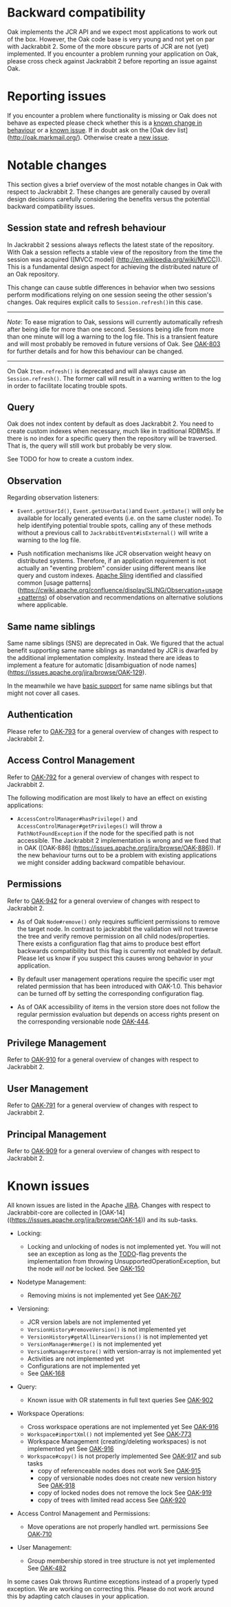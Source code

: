 <!--
   Licensed to the Apache Software Foundation (ASF) under one or more
   contributor license agreements.  See the NOTICE file distributed with
   this work for additional information regarding copyright ownership.
   The ASF licenses this file to You under the Apache License, Version 2.0
   (the "License"); you may not use this file except in compliance with
   the License.  You may obtain a copy of the License at

       http://www.apache.org/licenses/LICENSE-2.0

   Unless required by applicable law or agreed to in writing, software
   distributed under the License is distributed on an "AS IS" BASIS,
   WITHOUT WARRANTIES OR CONDITIONS OF ANY KIND, either express or implied.
   See the License for the specific language governing permissions and
   limitations under the License.
  -->

Backward compatibility
======================

Oak implements the JCR API and we expect most applications to work out of the box. However, the Oak
code base is very young and not yet on par with Jackrabbit 2. Some of the more obscure parts of JCR
are not (yet) implemented. If you encounter a problem running your application on Oak, please cross
check against Jackrabbit 2 before reporting an issue against Oak.

Reporting issues
================

If you encounter a problem where functionality is missing or Oak does not behave as expected please
check whether this is a [known change in behaviour](https://issues.apache.org/jira/browse/OAK-14) or
a [known issue](https://issues.apache.org/jira/browse/OAK). If in doubt ask on the [Oak dev list]
(http://oak.markmail.org/). Otherwise create a [new issue](https://issues.apache.org/jira/browse/OAK).

Notable changes
===============

This section gives a brief overview of the most notable changes in Oak with respect to Jackrabbit 2.
These changes are generally caused by overall design decisions carefully considering the benefits
versus the potential backward compatibility issues.

Session state and refresh behaviour
-----------------------------------

In Jackrabbit 2 sessions always reflects the latest state of the repository. With Oak a session
reflects a stable view of the repository from the time the session was acquired ([MVCC model]
(http://en.wikipedia.org/wiki/MVCC)). This is a fundamental design aspect for achieving the
distributed nature of an Oak repository.

This change can cause subtle differences in behavior when two sessions perform modifications
relying on one session seeing the other session's changes. Oak requires explicit calls to
`Session.refresh()`in this case.

----------------------------------------------------------------------------------------------------

*Note*: To ease migration to Oak, sessions will currently automatically refresh after being idle
        for more than one second. Sessions being idle from more than one minute will log a warning
        to the log file.
        This is a transient feature and will most probably be removed in future versions of Oak.
        See [OAK-803](https://issues.apache.org/jira/browse/OAK-803) for further details and for
        how this behaviour can be changed.

----------------------------------------------------------------------------------------------------

On Oak `Item.refresh()` is deprecated and will always cause an `Session.refresh()`. The former call
will result in a warning written to the log in order to facilitate locating trouble spots.

Query
-----

Oak does not index content by default as does Jackrabbit 2. You need to create custom indexes when
necessary, much like in traditional RDBMSs. If there is no index for a specific query then the
repository will be traversed. That is, the query will still work but probably be very slow.

See TODO for how to create a custom index.

Observation
-----------

Regarding observation listeners:

* `Event.getUserId()`, `Event.getUserData()`and `Event.getDate()` will only be available for locally
  generated events (i.e. on the same cluster node). To help identifying potential trouble spots,
  calling any of these methods without a previous call to `JackrabbitEvent#isExternal()` will write
  a warning to the log file.

* Push notification mechanisms like JCR observation weight heavy on distributed systems. Therefore,
  if an application requirement is not actually an "eventing problem" consider using different means
  like query and custom indexes.
  [Apache Sling](http://sling.apache.org) identified and classified common [usage patterns]
  (https://cwiki.apache.org/confluence/display/SLING/Observation+usage+patterns) of observation and
  recommendations on alternative solutions where applicable.

Same name siblings
------------------

Same name siblings (SNS) are deprecated in Oak. We figured that the actual benefit supporting same
name siblings as mandated by JCR is dwarfed by the additional implementation complexity. Instead
there are ideas to implement a feature for automatic [disambiguation of node names]
(https://issues.apache.org/jira/browse/OAK-129).

In the meanwhile we have [basic support](https://issues.apache.org/jira/browse/OAK-203) for same
name siblings but that might not cover all cases.

Authentication
--------------

Please refer to [OAK-793](https://issues.apache.org/jira/browse/OAK-793) for a general overview of
changes with respect to Jackrabbit 2.

Access Control Management
-------------------------

Refer to [OAK-792](https://issues.apache.org/jira/browse/OAK-792) for a general overview of changes
with respect to Jackrabbit 2.

The following modification are most likely to have an effect on existing applications:

* `AccessControlManager#hasPrivilege()` and `AccessControlManager#getPrivileges()` will throw a
  `PathNotFoundException` if the node for the specified path is not accessible. The Jackrabbit 2
  implementation is wrong and we fixed that in OAK ([OAK-886]
  (https://issues.apache.org/jira/browse/OAK-886)). If the new behaviour turns out to be a problem
  with existing applications we might consider adding backward compatible behaviour.

Permissions
-----------

Refer to [OAK-942](https://issues.apache.org/jira/browse/OAK-942) for a general overview of changes
with respect to Jackrabbit 2.

* As of Oak `Node#remove()` only requires sufficient permissions to remove the target node. In
  contrast to jackrabbit the validation will not traverse the tree and verify remove permission on
  all child nodes/properties. There exists a configuration flag that aims to produce best effort
  backwards compatibility but this flag is currently not enabled by default. Please let us know if
  you suspect this causes wrong behavior in your application.

* By default user management operations require the specific user mgt related
  permission that has been introduced with OAK-1.0. This behavior can be
  turned off by setting the corresponding configuration flag.

* As of OAK accessibility of items in the version store does not follow the
  regular permission evaluation but depends on access rights present on the
  corresponding versionable node [OAK-444](https://issues.apache.org/jira/browse/OAK-444).

Privilege Management
--------------------

Refer to [OAK-910](https://issues.apache.org/jira/browse/OAK-910) for a general overview of changes
with respect to Jackrabbit 2.

User Management
---------------

Refer to [OAK-791](https://issues.apache.org/jira/browse/OAK-791) for a general overview of changes
with respect to Jackrabbit 2.

Principal Management
--------------------

Refer to [OAK-909](https://issues.apache.org/jira/browse/OAK-909) for a general overview of changes
with respect to Jackrabbit 2.

Known issues
============
All known issues are listed in the Apache [JIRA](https://issues.apache.org/jira/browse/OAK).
Changes with respect to Jackrabbit-core are collected in [OAK-14]
((https://issues.apache.org/jira/browse/OAK-14)) and its sub-tasks.

* Locking:
  * Locking and unlocking of nodes is not implemented yet. You will not see an exception as long as
    the [TODO](https://issues.apache.org/jira/browse/OAK-193)-flag prevents the implementation from
    throwing UnsupportedOperationException, but the node *will not* be locked.
    See [OAK-150](https://issues.apache.org/jira/browse/OAK-150)

* Nodetype Management:
  * Removing mixins is not implemented yet
    See [OAK-767](https://issues.apache.org/jira/browse/OAK-767)

* Versioning:
  * JCR version labels are not implemented yet
  * `VersionHistory#removeVersion()` is not implemented yet
  * `VersionHistory#getAllLinearVersions()` is not implemented yet
  * `VersionManager#merge()` is not implemented yet
  * `VersionManager#restore()` with version-array is not implemented yet
  * Activities are not implemented yet
  * Configurations are not implemented yet
  * See [OAK-168](https://issues.apache.org/jira/browse/OAK-168)

* Query:
  * Known issue with OR statements in full text queries
   See [OAK-902](https://issues.apache.org/jira/browse/OAK-902)

* Workspace Operations:
  * Cross workspace operations are not implemented yet
    See [OAK-916](https://issues.apache.org/jira/browse/OAK-916)
  * `Workspace#importXml()` not implemented yet
    See [OAK-773](https://issues.apache.org/jira/browse/OAK-773)
  * Workspace Management (creating/deleting workspaces) is not implemented yet
    See [OAK-916](https://issues.apache.org/jira/browse/OAK-916)
  * `Workspace#copy()` is not properly implemented
    See [OAK-917](https://issues.apache.org/jira/browse/OAK-917) and sub tasks
    * copy of referenceable nodes does not work
      See [OAK-915](https://issues.apache.org/jira/browse/OAK-915)
    * copy of versionable nodes does not create new version history
      See [OAK-918](https://issues.apache.org/jira/browse/OAK-918)
    * copy of locked nodes does not remove the lock
      See [OAK-919](https://issues.apache.org/jira/browse/OAK-919)
    * copy of trees with limited read access
      See [OAK-920](https://issues.apache.org/jira/browse/OAK-920)

* Access Control Management and Permissions:
  * Move operations are not properly handled wrt. permissions
    See [OAK-710](https://issues.apache.org/jira/browse/OAK-710)

* User Management:
  * Group membership stored in tree structure is not yet implemented
    See [OAK-482](https://issues.apache.org/jira/browse/OAK-482)

In some cases Oak throws Runtime exceptions instead of a properly typed exception. We are working
on correcting this. Please do not work around this by adapting catch clauses in your application.

